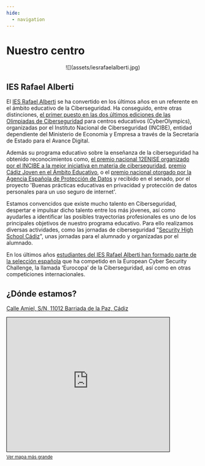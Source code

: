 ```yaml
---
hide:
  - navigation
---
```


# Nuestro centro

<center>
![](assets/iesrafaelalberti.jpg)
</center>

## IES Rafael Alberti

El [IES Rafael Alberti](https://iesrafaelalberti.es/) se ha convertido en los últimos años en un referente en el ámbito educativo de la Ciberseguridad. Ha conseguido, entre otras distinciones, [el primer puesto en las dos últimos ediciones de las Olimpiadas de Ciberseguridad](https://www.diariodecadiz.es/cadiz/IES-Rafael-Aberti-ganador-Olimpiadas-Ciberseguridad_0_1414658709.html) para centros educativos (CyberOlympics), organizadas por el Instituto Nacional de Ciberseguridad (INCIBE), entidad dependiente del Ministerio de Economía y Empresa a través de la Secretaría de Estado para el Avance Digital.

Además su programa educativo sobre la enseñanza de la ciberseguridad ha obtenido reconocimientos como, [el premio nacional 12ENISE organizado por el INCIBE a la mejor iniciativa en materia de ciberseguridad](https://www.diariodecadiz.es/cadiz/premio-IES-Rafael-Alberti-ciberseguridad_0_1294371032.html), [premio Cádiz Joven en el Ámbito Educativo](https://www.lavozdigital.es/cadiz/sierra/lvdi-junta-entrega-premios-cadiz-joven-2018-201812141048_noticia.html), o el [premio nacional otorgado por la Agencia Española de Protección de Datos](https://www.diariodecadiz.es/cadiz/IES-Alberti-Nacional-Espanola-Proteccion_0_1432357173.html) y recibido en el senado, por el proyecto 'Buenas prácticas educativas en privacidad y protección de datos personales para un uso seguro de internet'.

Estamos convencidos que existe mucho talento en Ciberseguridad, despertar e impulsar dicho talento entre los más jóvenes, así como ayudarles a identificar las posibles trayectorias profesionales es uno de los principales objetivos de nuestro programa educativo. Para ello realizamos diversas actividades, como las jornadas de ciberseguridad "[Security High School Cádiz](https://cadiz.securityhighschool.es/)", unas jornadas para el alumnado y organizadas por el alumnado. 

En los últimos años [estudiantes del IES Rafael Alberti han formado parte de la selección española](https://www.diariodecadiz.es/cadiz/alumnos-gaditanos-equipo-espanol-olimpiadas-ciberseguridad_0_1457854619.html) que ha competido en la European Cyber Security Challenge, la llamada ‘Eurocopa’ de la Ciberseguridad, así como en otras competiciones internacionales.

## ¿Dónde estamos?

[Calle Amiel, S/N, 11012 Barriada de la Paz, Cádiz](https://goo.gl/maps/fXo7jzwtANf6tiM47)

<iframe width="425" height="350" frameborder="0" scrolling="no" marginheight="0" marginwidth="0" src="https://www.openstreetmap.org/export/embed.html?bbox=-6.276867985725404%2C36.51209809175302%2C-6.273005604743958%2C36.51358340660678&amp;layer=cyclemap&amp;marker=36.512839674865816%2C-6.27493679523468" style="border: 1px solid black"></iframe><br/><small><a href="https://www.openstreetmap.org/?mlat=36.51284&amp;mlon=-6.27494#map=19/36.51284/-6.27494&amp;layers=C">Ver mapa más grande</a></small>
